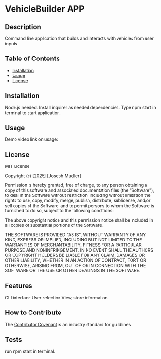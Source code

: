 # VehicleBuilder APP

## Description
Command line application that builds and interacts with vehicles from user inputs.

## Table of Contents
- [Installation](#installation)
- [Usage](#usage)
- [License](#license)

## Installation
Node.js needed.
Install inquirer as needed dependencies.
Type npm start in terminal to start application.

## Usage
Demo video link on usage: 

## License

MIT License

Copyright (c) [2025] [Joseph Mueller]

Permission is hereby granted, free of charge, to any person obtaining a copy
of this software and associated documentation files (the "Software"), to deal
in the Software without restriction, including without limitation the rights
to use, copy, modify, merge, publish, distribute, sublicense, and/or sell
copies of the Software, and to permit persons to whom the Software is
furnished to do so, subject to the following conditions:

The above copyright notice and this permission notice shall be included in all
copies or substantial portions of the Software.

THE SOFTWARE IS PROVIDED "AS IS", WITHOUT WARRANTY OF ANY KIND, EXPRESS OR
IMPLIED, INCLUDING BUT NOT LIMITED TO THE WARRANTIES OF MERCHANTABILITY,
FITNESS FOR A PARTICULAR PURPOSE AND NONINFRINGEMENT. IN NO EVENT SHALL THE
AUTHORS OR COPYRIGHT HOLDERS BE LIABLE FOR ANY CLAIM, DAMAGES OR OTHER
LIABILITY, WHETHER IN AN ACTION OF CONTRACT, TORT OR OTHERWISE, ARISING FROM,
OUT OF OR IN CONNECTION WITH THE SOFTWARE OR THE USE OR OTHER DEALINGS IN THE
SOFTWARE.

## Features
CLI interface
User selection
View, store information

## How to Contribute
The [Contributor Covenant](https://www.contributor-covenant.org/) is an industry standard for guildlines 

## Tests
run npm start in terminal.
